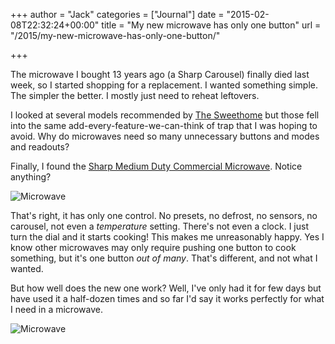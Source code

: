+++
author = "Jack"
categories = ["Journal"]
date = "2015-02-08T22:32:24+00:00"
title = "My new microwave has only one button"
url = "/2015/my-new-microwave-has-only-one-button/"

+++

The microwave I bought 13 years ago (a Sharp Carousel) finally died last week, so I started shopping for a replacement. I wanted something simple. The simpler the better. I mostly just need to reheat leftovers.

I looked at several models recommended by [The Sweethome][1] but those fell into the same add-every-feature-we-can-think of trap that I was hoping to avoid. Why do microwaves need so many unnecessary buttons and modes and readouts?

Finally, I found the [Sharp Medium Duty Commercial Microwave][2]. Notice anything?

![Microwave](/img/2015/02/IMG_0683.jpg")

That's right, it has only one control. No presets, no defrost, no sensors, no carousel, not even a _temperature_ setting. There's not even a clock. I just turn the dial and it starts cooking! This makes me unreasonably happy. Yes I know other microwaves may only require pushing one button to cook something, but it's one button _out of many_. That's different, and not what I wanted.

But how well does the new one work? Well, I've only had it for few days but have used it a half-dozen times and so far I'd say it works perfectly for what I need in a microwave.

![Microwave](/img/2015/02/sharp-microwave.jpg)


 [1]: http://thesweethome.com/reviews/best-microwave/
 [2]: http://www.amazon.com/gp/product/B000T905D4/ref=as_li_tl?ie=UTF8&camp=1789&creative=390957&creativeASIN=B000T905D4&linkCode=as2&tag=jackbaty-20&linkId=KYKH3EJTR5LB7VNY
 [3]: /img/2015/02/IMG_0683.jpg
 [4]: /img/2015/02/sharp-microwave.jpg
